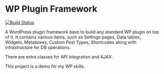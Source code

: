 # WP Plugin Framework
[![Build Status](https://travis-ci.org/nirjharlo/wp-plugin-framework.svg?branch=master)](https://travis-ci.org/nirjharlo/wp-plugin-framework)

A WordPress plugin framework base to build any standard WP plugin on top of it.
It contains various items, such as Settings pages, Data tables, Widgets, Metaboxes, Custom Post Types, Shortcodes along with infrastructure for DB operations.

There are extra classes for API integration and AJAX.

This project is a demo for my WP skills.